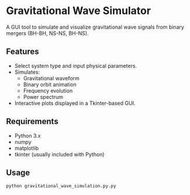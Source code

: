 # Gravitational Wave Simulator

A GUI tool to simulate and visualize gravitational wave signals from binary mergers (BH-BH, NS-NS, BH-NS).

## Features

- Select system type and input physical parameters.
- Simulates:
  - Gravitational waveform
  - Binary orbit animation
  - Frequency evolution
  - Power spectrum
- Interactive plots displayed in a Tkinter-based GUI.

## Requirements

- Python 3.x
- numpy
- matplotlib
- tkinter (usually included with Python)

## Usage

```bash
python gravitational_wave_simulation.py.py